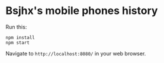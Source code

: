 # Bsjhx's mobile phones history

Run this:

```
npm install
npm start
```

Navigate to `http://localhost:8080/` in your web browser.